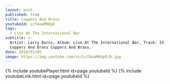 ```yaml
---
layout: post
published: true
title: Coppers And Brass
youtubeId: LcfAuwMHUpE
tags:
  - Live At The International Bar
subtitle: >-
  Artist: Larry Burns, Album: Live At The International Bar, Track: 14, Title:
  Coppers And Brass Coppers And Brass.
date: 2018/01/05
image: https://img.youtube.com/vi/LcfAuwMHUpE/0.jpg
---
```

{% include youtubePlayer.html id=page.youtubeId %}
{% include youtubeLink.html id=page.youtubeId %}
